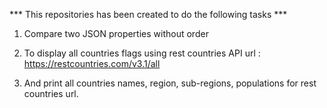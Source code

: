 

*** This repositories has been created to do the following tasks ***



 1. Compare two JSON properties without order
   

 2. To display all countries flags using rest countries API url : https://restcountries.com/v3.1/all
   

 3. And print all countries names, region, sub-regions, populations for rest countries url.
